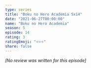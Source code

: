 ```yaml
---
type: series
title: "Boku no Hero Academia 5x14"
date: "2021-06-27T00:00:00"
name: "Boku no Hero Academia"
season: 5
episode: 14
rating: 3
ratingEmoji: "⭐️⭐️⭐️"
share: false
---
```


*[No review was written for this episode]*
